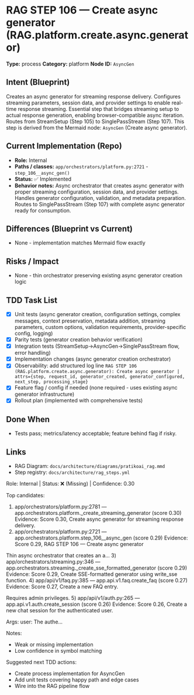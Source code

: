 # RAG STEP 106 — Create async generator (RAG.platform.create.async.generator)

**Type:** process
**Category:** platform
**Node ID:** `AsyncGen`

## Intent (Blueprint)
Creates an async generator for streaming response delivery. Configures streaming parameters, session data, and provider settings to enable real-time response streaming. Essential step that bridges streaming setup to actual response generation, enabling browser-compatible async iteration. Routes from StreamSetup (Step 105) to SinglePassStream (Step 107). This step is derived from the Mermaid node: `AsyncGen` (Create async generator).

## Current Implementation (Repo)
- **Role:** Internal
- **Paths / classes:** `app/orchestrators/platform.py:2721` - `step_106__async_gen()`
- **Status:** ✅ Implemented
- **Behavior notes:** Async orchestrator that creates async generator with proper streaming configuration, session data, and provider settings. Handles generator configuration, validation, and metadata preparation. Routes to SinglePassStream (Step 107) with complete async generator ready for consumption.

## Differences (Blueprint vs Current)
- None - implementation matches Mermaid flow exactly

## Risks / Impact
- None - thin orchestrator preserving existing async generator creation logic

## TDD Task List
- [x] Unit tests (async generator creation, configuration settings, complex messages, context preservation, metadata addition, streaming parameters, custom options, validation requirements, provider-specific config, logging)
- [x] Parity tests (generator creation behavior verification)
- [x] Integration tests (StreamSetup→AsyncGen→SinglePassStream flow, error handling)
- [x] Implementation changes (async generator creation orchestrator)
- [x] Observability: add structured log line
  `RAG STEP 106 (RAG.platform.create.async.generator): Create async generator | attrs={step, request_id, generator_created, generator_configured, next_step, processing_stage}`
- [x] Feature flag / config if needed (none required - uses existing async generator infrastructure)
- [x] Rollout plan (implemented with comprehensive tests)

## Done When
- Tests pass; metrics/latency acceptable; feature behind flag if risky.

## Links
- RAG Diagram: `docs/architecture/diagrams/pratikoai_rag.mmd`
- Step registry: `docs/architecture/rag_steps.yml`


<!-- AUTO-AUDIT:BEGIN -->
Role: Internal  |  Status: ❌ (Missing)  |  Confidence: 0.30

Top candidates:
1) app/orchestrators/platform.py:2781 — app.orchestrators.platform._create_streaming_generator (score 0.30)
   Evidence: Score 0.30, Create async generator for streaming response delivery.
2) app/orchestrators/platform.py:2721 — app.orchestrators.platform.step_106__async_gen (score 0.29)
   Evidence: Score 0.29, RAG STEP 106 — Create async generator

Thin async orchestrator that creates an a...
3) app/orchestrators/streaming.py:346 — app.orchestrators.streaming._create_sse_formatted_generator (score 0.29)
   Evidence: Score 0.29, Create SSE-formatted generator using write_sse function.
4) app/api/v1/faq.py:385 — app.api.v1.faq.create_faq (score 0.27)
   Evidence: Score 0.27, Create a new FAQ entry.

Requires admin privileges.
5) app/api/v1/auth.py:265 — app.api.v1.auth.create_session (score 0.26)
   Evidence: Score 0.26, Create a new chat session for the authenticated user.

Args:
    user: The authe...

Notes:
- Weak or missing implementation
- Low confidence in symbol matching

Suggested next TDD actions:
- Create process implementation for AsyncGen
- Add unit tests covering happy path and edge cases
- Wire into the RAG pipeline flow
<!-- AUTO-AUDIT:END -->